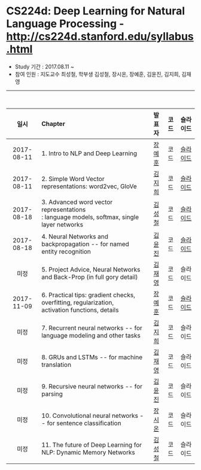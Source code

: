 # CS224d: Deep Learning for Natural Language Processing - http://cs224d.stanford.edu/syllabus.html

- Study 기간 : 2017.08.11 ~
- 참여 인원 : 지도교수 최성철, 학부생 김성철, 장시온, 장예훈, 김윤진, 김지희, 김재영
<hr>
<br>

|     일시     | Chapter                                                                                           | 발표자 |  코드 | 슬라이드 |
| :--------: | :------------------------------------------------------------------------------------------------ | :-: | :-: | :--: |
| 2017-08-11 | 1. Intro to NLP and Deep Learning                                                                 | [장예훈](https://github.com/YeHoonJang) |  코드 | [슬라이드](https://onedrive.live.com/view.aspx?cid=21a6dae40e9a7896&page=view&resid=21A6DAE40E9A7896!20309&parId=21A6DAE40E9A7896!20308&app=PowerPoint) |
| 2017-08-11 | 2. Simple Word Vector representations: word2vec, GloVe                                            | [김지희](https://github.com/kjihee) |  코드 | [슬라이드](https://onedrive.live.com/view.aspx?cid=015f10e3710b9fe4&page=view&resid=21A6DAE40E9A7896!20319&parId=21A6DAE40E9A7896!20308&app=PowerPoint) |
| 2017-08-18 | 3. Advanced word vector representations<br>: language models, softmax, single layer networks      | [김성철](https://github.com/SeongCheol-Kim) |  코드 | [슬라이드](https://1drv.ms/p/s!ApZ4mg7k2qYhgaEDAZ7Da-_OdPRrow) |
| 2017-08-18 | 4. Neural Networks and backpropagation -- for named entity recognition                            | [김윤진](https://github.com/KimyoonJIn) |  코드 | [슬라이드](https://onedrive.live.com/view.aspx?cid=21a6dae40e9a7896&page=view&resid=21A6DAE40E9A7896!20320&parId=21A6DAE40E9A7896!20308&app=PowerPoint) |
|     미정     | 5. Project Advice, Neural Networks and Back-Prop (in full gory detail)                            | [김재영](https://github.com/kimjeyoung) |  코드 | 슬라이드 |
| 2017-11-09 | 6. Practical tips: gradient checks, overfitting, regularization,<br>activation functions, details | [장예훈](https://github.com/YeHoonJang) |  코드 | [슬라이드](https://onedrive.live.com/view.aspx?cid=21a6dae40e9a7896&page=view&resid=21A6DAE40E9A7896!20829&parId=21A6DAE40E9A7896!20308&app=PowerPoint) |
|     미정     | 7. Recurrent neural networks -- for language modeling and other tasks                             | [김지희](https://github.com/kjihee) |  코드 | 슬라이드 |
|     미정     | 8. GRUs and LSTMs -- for machine translation                                                      | [김재영](https://github.com/kimjeyoung) |  코드 | 슬라이드 |
|     미정     | 9. Recursive neural networks -- for parsing                                                       | [김윤진](https://github.com/KimyoonJIn) |  코드 | 슬라이드 |
|     미정     | 10. Convolutional neural networks -- for sentence classification                                  | [장시온](https://github.com/janguck) |  코드 | 슬라이드 |
|     미정     | 11. The future of Deep Learning for NLP: Dynamic Memory Networks                                  | [김성철](https://github.com/SeongCheol-Kim) |  코드 | 슬라이드 |
